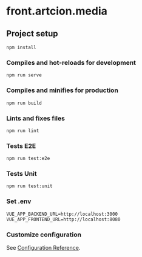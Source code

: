 # front.artcion.media

## Project setup
```
npm install
```

### Compiles and hot-reloads for development
```
npm run serve
```

### Compiles and minifies for production
```
npm run build
```

### Lints and fixes files
```
npm run lint
```

### Tests E2E
```
npm run test:e2e
```

### Tests Unit
```
npm run test:unit
```

### Set .env
```
VUE_APP_BACKEND_URL=http://localhost:3000
VUE_APP_FRONTEND_URL=http://localhost:8080
```


### Customize configuration
See [Configuration Reference](https://cli.vuejs.org/config/).
